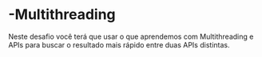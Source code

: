 # -Multithreading
Neste desafio você terá que usar o que aprendemos com Multithreading e APIs para buscar o resultado mais rápido entre duas APIs distintas.
